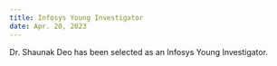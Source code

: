 ```yaml
---
title: Infosys Young Investigator
date: Apr. 20, 2023
---
```


Dr. Shaunak Deo has been selected as an Infosys Young Investigator.